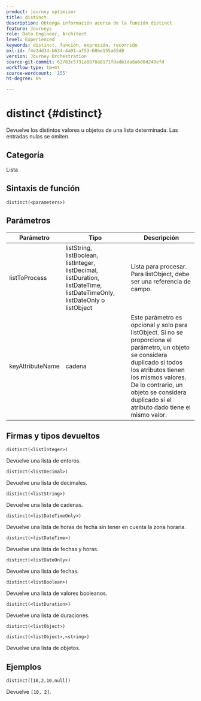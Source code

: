 ```yaml
---
product: journey optimizer
title: distinct
description: Obtenga información acerca de la función distinct
feature: Journeys
role: Data Engineer, Architect
level: Experienced
keywords: distinct, función, expresión, recorrido
exl-id: f4e2dd34-b634-4a91-af53-60be155a65d0
version: Journey Orchestration
source-git-commit: 62783c5731a8b78a8171fdadb1da8a680d249efd
workflow-type: tm+mt
source-wordcount: '155'
ht-degree: 6%

---
```


# distinct {#distinct}

Devuelve los distintos valores u objetos de una lista determinada. Las entradas nulas se omiten.

## Categoría

Lista

## Sintaxis de función

`distinct(<parameters>)`

## Parámetros

| Parámetro | Tipo | Descripción |
|-----------|------------------|------------------|
| listToProcess | listString, listBoolean, listInteger, listDecimal, listDuration, listDateTime, listDateTimeOnly, listDateOnly o listObject | Lista para procesar. Para listObject, debe ser una referencia de campo. |
| keyAttributeName | cadena | Este parámetro es opcional y solo para listObject. Si no se proporciona el parámetro, un objeto se considera duplicado si todos los atributos tienen los mismos valores. De lo contrario, un objeto se considera duplicado si el atributo dado tiene el mismo valor. |

## Firmas y tipos devueltos

`distinct(<listInteger>)`

Devuelve una lista de enteros.

`distinct(<listDecimal>)`

Devuelve una lista de decimales.

`distinct(<listString>)`

Devuelve una lista de cadenas.

`distinct(<listDateTimeOnly>)`

Devuelve una lista de horas de fecha sin tener en cuenta la zona horaria.

`distinct(<listDateTime>)`

Devuelve una lista de fechas y horas.

`distinct(<listDateOnly>)`

Devuelve una lista de fechas.

`distinct(<listBoolean>)`

Devuelve una lista de valores booleanos.

`distinct(<listDuration>)`

Devuelve una lista de duraciones.

`distinct(<listObject>)`

`distinct(<listObject>,<string>)`

Devuelve una lista de objetos.


## Ejemplos

`distinct([10,2,10,null])`

Devuelve `[10, 2]`.
